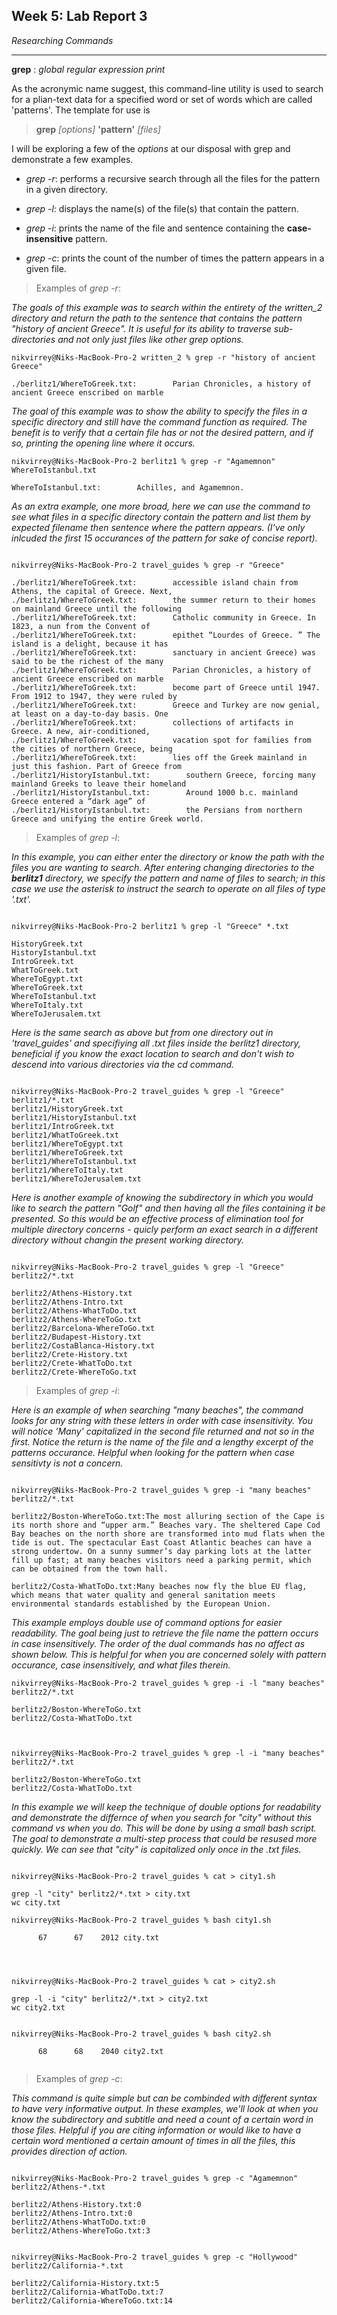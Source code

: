 **Week 5: Lab Report 3**
---
*Researching Commands*

---

**grep** : *global regular expression print*

As the acronymic name suggest, this command-line utility is used to search for a plian-text data for a
specified word or set of words which are called 'patterns'. 
The template for use is 
> **grep** *[options]* **'pattern'** *[files]*

I will be exploring a few of the *options* at our disposal with grep and demonstrate a few examples.

- *grep -r*: performs a recursive search through all the files for the pattern in a given directory.


- *grep -l*: displays the name(s) of the file(s) that contain the pattern.


- *grep -i*: prints the name of the file and sentence containing the **case-insensitive** pattern.


- *grep -c*: prints the count of the number of times the pattern appears in a given file.


> Examples of *grep -r*:

*The goals of this example was to search within the entirety of the written_2 directory and return 
the path to the sentence that contains the pattern "history of ancient Greece". It is useful for
its ability to traverse sub-directories and not only just files like other grep options.*
```
nikvirrey@Niks-MacBook-Pro-2 written_2 % grep -r "history of ancient Greece"

./berlitz1/WhereToGreek.txt:        Parian Chronicles, a history of ancient Greece enscribed on marble

```

*The goal of this example was to show the ability to specify the files in a specific directory and still
have the command function as required. The benefit is to verify that a certain file has or not the desired
pattern, and if so, printing the opening line where it occurs.*

```
nikvirrey@Niks-MacBook-Pro-2 berlitz1 % grep -r "Agamemnon" WhereToIstanbul.txt

WhereToIstanbul.txt:        Achilles, and Agamemnon.

```

*As an extra example, one more broad, here we can use the command to see what files in a specific directory
contain the pattern and list them by expected filename then sentence where the pattern appears.
(I've only inlcuded the first 15 occurances of the pattern for sake of concise report).*

```

nikvirrey@Niks-MacBook-Pro-2 travel_guides % grep -r "Greece"

./berlitz1/WhereToGreek.txt:        accessible island chain from Athens, the capital of Greece. Next,
./berlitz1/WhereToGreek.txt:        the summer return to their homes on mainland Greece until the following
./berlitz1/WhereToGreek.txt:        Catholic community in Greece. In 1823, a nun from the Convent of
./berlitz1/WhereToGreek.txt:        epithet “Lourdes of Greece. ” The island is a delight, because it has
./berlitz1/WhereToGreek.txt:        sanctuary in ancient Greece) was said to be the richest of the many
./berlitz1/WhereToGreek.txt:        Parian Chronicles, a history of ancient Greece enscribed on marble
./berlitz1/WhereToGreek.txt:        become part of Greece until 1947. From 1912 to 1947, they were ruled by
./berlitz1/WhereToGreek.txt:        Greece and Turkey are now genial, at least on a day-to-day basis. One
./berlitz1/WhereToGreek.txt:        collections of artifacts in Greece. A new, air-conditioned,
./berlitz1/WhereToGreek.txt:        vacation spot for families from the cities of northern Greece, being
./berlitz1/WhereToGreek.txt:        lies off the Greek mainland in just this fashion. Part of Greece from
./berlitz1/HistoryIstanbul.txt:        southern Greece, forcing many mainland Greeks to leave their homeland
./berlitz1/HistoryIstanbul.txt:        Around 1000 b.c. mainland Greece entered a “dark age” of
./berlitz1/HistoryIstanbul.txt:        the Persians from northern Greece and unifying the entire Greek world.

```

> Examples of *grep -l*:

*In this example, you can either enter the directory or know the path with the files you are wanting to search. After entering changing directories to the **berlitz1** directory, we specify the pattern and name of files to search; in this case we use the asterisk to instruct the search to operate on all files of type '.txt'.*

```

nikvirrey@Niks-MacBook-Pro-2 berlitz1 % grep -l "Greece" *.txt

HistoryGreek.txt
HistoryIstanbul.txt
IntroGreek.txt
WhatToGreek.txt
WhereToEgypt.txt
WhereToGreek.txt
WhereToIstanbul.txt
WhereToItaly.txt
WhereToJerusalem.txt

```
 *Here is the same search as above but from  one directory out in 'travel_guides' and specifiying all .txt files
 inside the berlitz1 directory, beneficial if you know the exact location to search and don't wish to descend into
 various directories via the cd command.*
 
```

nikvirrey@Niks-MacBook-Pro-2 travel_guides % grep -l "Greece" berlitz1/*.txt
berlitz1/HistoryGreek.txt
berlitz1/HistoryIstanbul.txt
berlitz1/IntroGreek.txt
berlitz1/WhatToGreek.txt
berlitz1/WhereToEgypt.txt
berlitz1/WhereToGreek.txt
berlitz1/WhereToIstanbul.txt
berlitz1/WhereToItaly.txt
berlitz1/WhereToJerusalem.txt

```
*Here is another example of knowing the subdirectory in which you would like to search the pattern "Golf" and then 
having all the files containing it be presented. So this would be an effective process of elimination tool for 
multiple directory concerns - quicly perform an exact search in a different directory without changin the present working
directory.*

```

nikvirrey@Niks-MacBook-Pro-2 travel_guides % grep -l "Greece" berlitz2/*.txt

berlitz2/Athens-History.txt
berlitz2/Athens-Intro.txt
berlitz2/Athens-WhatToDo.txt
berlitz2/Athens-WhereToGo.txt
berlitz2/Barcelona-WhereToGo.txt
berlitz2/Budapest-History.txt
berlitz2/CostaBlanca-History.txt
berlitz2/Crete-History.txt
berlitz2/Crete-WhatToDo.txt
berlitz2/Crete-WhereToGo.txt

```

> Examples of *grep -i*:

*Here is an example of when searching "many beaches", the command looks for any string with these letters in order with
case insensitivity. You will notice 'Many' capitalized in the second file returned and not so in the first. Notice the 
return is the name of the file and a lengthy excerpt of the patterns occurance. Helpful when looking for the pattern when
case sensitivty is not a concern.*

```

nikvirrey@Niks-MacBook-Pro-2 travel_guides % grep -i "many beaches" berlitz2/*.txt

berlitz2/Boston-WhereToGo.txt:The most alluring section of the Cape is its north shore and “upper arm.” Beaches vary. The sheltered Cape Cod Bay beaches on the north shore are transformed into mud flats when the tide is out. The spectacular East Coast Atlantic beaches can have a strong undertow. On a sunny summer’s day parking lots at the latter fill up fast; at many beaches visitors need a parking permit, which can be obtained from the town hall.

berlitz2/Costa-WhatToDo.txt:Many beaches now fly the blue EU flag, which means that water quality and general sanitation meets environmental standards established by the European Union.

```

*This example employs double use of command options for easier readability. The goal being just to retrieve the file 
name the pattern occurs in case insensitively. The order of the dual commands has no affect as shown below. This is
helpful for when you are concerned solely with pattern occurance, case insensitively, and what files therein.*

```
nikvirrey@Niks-MacBook-Pro-2 travel_guides % grep -i -l "many beaches" berlitz2/*.txt

berlitz2/Boston-WhereToGo.txt
berlitz2/Costa-WhatToDo.txt



nikvirrey@Niks-MacBook-Pro-2 travel_guides % grep -l -i "many beaches" berlitz2/*.txt

berlitz2/Boston-WhereToGo.txt
berlitz2/Costa-WhatToDo.txt

```

*In this example we will keep the technique of double options for readability and demonstrate the differnce of when
you search for "city" without this command vs when you do. This will be done by using a small bash script. The goal to
demonstrate a multi-step process that could be resused more quickly. We can see that "city" is capitalized only once
in the .txt files.*

```

nikvirrey@Niks-MacBook-Pro-2 travel_guides % cat > city1.sh

grep -l "city" berlitz2/*.txt > city.txt
wc city.txt

nikvirrey@Niks-MacBook-Pro-2 travel_guides % bash city1.sh

      67      67    2012 city.txt
      
      
      
      
nikvirrey@Niks-MacBook-Pro-2 travel_guides % cat > city2.sh

grep -l -i "city" berlitz2/*.txt > city2.txt
wc city2.txt


nikvirrey@Niks-MacBook-Pro-2 travel_guides % bash city2.sh

      68      68    2040 city2.txt


```

> Examples of *grep -c*:

*This command is quite simple but can be combinded with different syntax to have very informative output. In these 
examples, we'll look at when you know the subdirectory and subtitle and need a count of a certain word in those
files. Helpful if you are citing information or would like to have a certain word mentioned a certain amount of times
in all the files, this provides direction of action.*

```

nikvirrey@Niks-MacBook-Pro-2 travel_guides % grep -c "Agamemnon" berlitz2/Athens-*.txt

berlitz2/Athens-History.txt:0
berlitz2/Athens-Intro.txt:0
berlitz2/Athens-WhatToDo.txt:0
berlitz2/Athens-WhereToGo.txt:3

```

```

nikvirrey@Niks-MacBook-Pro-2 travel_guides % grep -c "Hollywood" berlitz2/California-*.txt

berlitz2/California-History.txt:5
berlitz2/California-WhatToDo.txt:7
berlitz2/California-WhereToGo.txt:14

```





